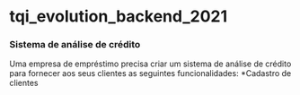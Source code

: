 # tqi_evolution_backend_2021
### Sistema de análise de crédito


Uma empresa de empréstimo precisa criar um sistema de análise de crédito para fornecer aos seus clientes as seguintes funcionalidades:
*Cadastro de clientes
